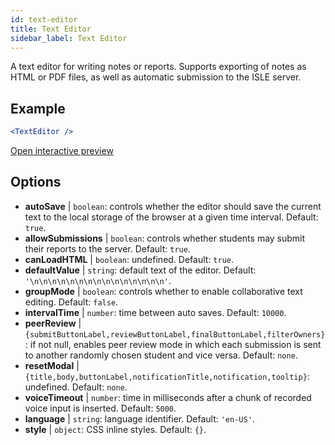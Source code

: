 ```yaml
---
id: text-editor
title: Text Editor
sidebar_label: Text Editor
---
```


A text editor for writing notes or reports. Supports exporting of notes as HTML or PDF files, as well as automatic submission to the ISLE server.

## Example

```jsx live
<TextEditor />
```

[Open interactive preview](https://isle.heinz.cmu.edu/components/text-editor/)

## Options

* __autoSave__ | `boolean`: controls whether the editor should save the current text to the local storage of the browser at a given time interval. Default: `true`.
* __allowSubmissions__ | `boolean`: controls whether students may submit their reports to the server. Default: `true`.
* __canLoadHTML__ | `boolean`: undefined. Default: `true`.
* __defaultValue__ | `string`: default text of the editor. Default: `'\n\n\n\n\n\n\n\n\n\n\n\n\n\n\n'`.
* __groupMode__ | `boolean`: controls whether to enable collaborative text editing. Default: `false`.
* __intervalTime__ | `number`: time between auto saves. Default: `10000`.
* __peerReview__ | `{submitButtonLabel,reviewButtonLabel,finalButtonLabel,filterOwners}`: if not null, enables peer review mode in which each submission is sent to another randomly chosen student and vice versa. Default: `none`.
* __resetModal__ | `{title,body,buttonLabel,notificationTitle,notification,tooltip}`: undefined. Default: `none`.
* __voiceTimeout__ | `number`: time in milliseconds after a chunk of recorded voice input is inserted. Default: `5000`.
* __language__ | `string`: language identifier. Default: `'en-US'`.
* __style__ | `object`: CSS inline styles. Default: `{}`.
